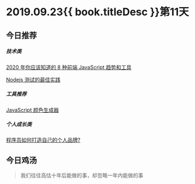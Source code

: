 # 2019.09.23{{ book.titleDesc }}第11天

## 今日推荐

##### 技术类

[2020 年你应该知道的 8 种前端 JavaScript 趋势和工具](https://www.infoq.cn/article/VdJX0JkmSm_dkJBgF23r)

[Nodejs 测试的最佳实践](https://github.com/goldbergyoni/javascript-testing-best-practices)


##### 工具推荐

[JavaScript 颜色生成器](https://github.com/davidmerfield/randomColor)


##### 个人成长类

[程序员如何打造自己的个人品牌?](https://juejin.im/post/5d860eb25188256efb0d3672)

## 今日鸡汤

> 我们往往高估十年后能做的事，却忽略一年内能做的事

